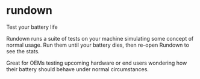# rundown

Test your battery life

Rundown runs a suite of tests on your machine simulating some concept of normal usage. Run them until your battery dies, then re-open Rundown to see the stats.

Great for OEMs testing upcoming hardware or end users wondering how their battery should behave under normal circumstances.
